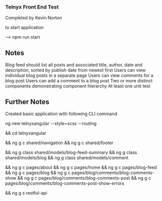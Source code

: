 

### Telnyx Front End Test

Completed by Kevin Norton

to start application

--> npm run start

## Notes

Blog feed should list all posts and associated title, author, date and description, sorted by publish date from newest first
Users can view individual blog posts in a separate page
Users can view comments for a blog post
Users ​can​ ​add​ ​a​ ​comment​ ​to​ ​a​ ​blog​ ​post
Two​ ​or​ ​more​ ​distinct​ ​components​ ​demonstrating​ ​component​ ​hierarchy
At least​ ​one​ ​unit​ ​test


## Further Notes

Created basic application with following CLI command

ng new telnyxangular --style=scss --routing

&& cd telnyxangular 

&& ng g c shared/navigation
&& ng g c shared/footer

&& ng g class shared/models/blog-feed-summary
&& ng g class shared/models/blog
&& ng g class shared/models/comment

&& ng g c pages/about
&& ng g c pages/home
&& ng g c pages/blog-feed
&& ng g c pages/blog
&& ng g c pages/blog/comments/blog-comments-show
&& ng g c pages/blog/comments/blog-comments-post
&& ng g c pages/blog/comments/blog-comments-post-show-errors

&& ng g s restful-api
